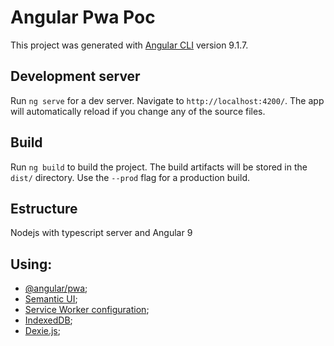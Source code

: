 # Angular Pwa Poc

This project was generated with [Angular CLI](https://github.com/angular/angular-cli) version 9.1.7.

## Development server

Run `ng serve` for a dev server. Navigate to `http://localhost:4200/`. The app will automatically reload if you change any of the source files.

## Build

Run `ng build` to build the project. The build artifacts will be stored in the `dist/` directory. Use the `--prod` flag for a production build.

## Estructure

Nodejs with typescript server and Angular 9

## Using:

- [@angular/pwa](https://angular.io/guide/service-worker-getting-started);
- [Semantic UI](https://semantic-ui.com/);
- [Service Worker configuration](https://angular.io/guide/service-worker-config);
- [IndexedDB](https://developer.mozilla.org/pt-BR/docs/Web/API/IndexedDB_API);
- [Dexie.js](https://dexie.org/);
